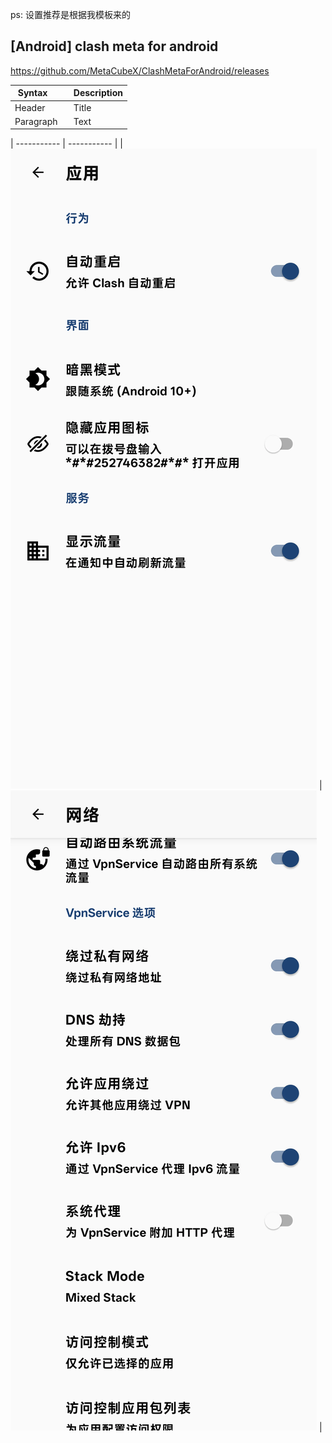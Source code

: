 ps: 设置推荐是根据我模板来的

## [Android] clash meta for android

https://github.com/MetaCubeX/ClashMetaForAndroid/releases

| Syntax      | Description |
| ----------- | ----------- |
| Header      | Title       |
| Paragraph   | Text        |

| ----------- | ----------- |
| ![](./img/cmfa_01.webp) | ![](./img/cmfa_02.webp) |
